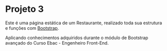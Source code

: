 # Projeto 3
Este é uma página estática de um Restaurante, realizado toda sua estrutura e funções com [Bootstrap](https://getbootstrap.com/).

Aplicando conhecimentos adquiridos durante o módulo de Bootstrap avançado do Curso Ebac - Engenheiro Front-End.